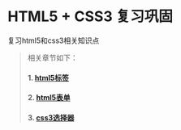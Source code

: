 HTML5 + CSS3 复习巩固
====================

复习html5和css3相关知识点

> 相关章节如下：
> #### 1. [html5标签](html5标签.md)
> #### 2. [html5表单](html5表单.md)
> #### 3. [css3选择器](css3选择器.md)














